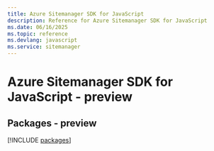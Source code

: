 ```yaml
---
title: Azure Sitemanager SDK for JavaScript
description: Reference for Azure Sitemanager SDK for JavaScript
ms.date: 06/16/2025
ms.topic: reference
ms.devlang: javascript
ms.service: sitemanager
---
```

# Azure Sitemanager SDK for JavaScript - preview
## Packages - preview
[!INCLUDE [packages](sitemanager-index.md)]